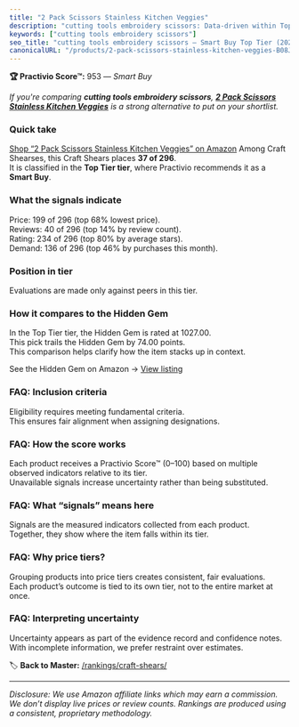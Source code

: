 ```yaml
---
title: "2 Pack Scissors Stainless Kitchen Veggies"
description: "cutting tools embroidery scissors: Data-driven within Top Tier ranking using the Practivio Score™. Positioned by quality, value, demand, findability, momentum."
keywords: ["cutting tools embroidery scissors"]
seo_title: "cutting tools embroidery scissors — Smart Buy Top Tier (2025)"
canonicalURL: "/products/2-pack-scissors-stainless-kitchen-veggies-B08JHPQDNR/"
---
```


**🏆 Practivio Score™:** 953 — _Smart Buy_


*If you're comparing **cutting tools embroidery scissors**, **[2 Pack Scissors Stainless Kitchen Veggies](https://www.amazon.com/dp/B08JHPQDNR?tag=practivio-20)** is a strong alternative to put on your shortlist.*
### Quick take
[Shop “2 Pack Scissors Stainless Kitchen Veggies” on Amazon](https://www.amazon.com/dp/B08JHPQDNR?tag=practivio-20)
Among Craft Shearses, this Craft Shears places **37 of 296**.  
It is classified in the **Top Tier tier**, where Practivio recommends it as a **Smart Buy**.

### What the signals indicate
Price: 199 of 296 (top 68% lowest price).  
Reviews: 40 of 296 (top 14% by review count).  
Rating: 234 of 296 (top 80% by average stars).  
Demand: 136 of 296 (top 46% by purchases this month).

### Position in tier
Evaluations are made only against peers in this tier.

### How it compares to the Hidden Gem
In the Top Tier tier, the Hidden Gem is rated at 1027.00.  
This pick trails the Hidden Gem by 74.00 points.  
This comparison helps clarify how the item stacks up in context.  

See the Hidden Gem on Amazon → [View listing](https://www.amazon.com/dp/B07SFTHVBV?tag=practivio-20)

### FAQ: Inclusion criteria
Eligibility requires meeting fundamental criteria.  
This ensures fair alignment when assigning designations.

### FAQ: How the score works
Each product receives a Practivio Score™ (0–100) based on multiple observed indicators relative to its tier.  
Unavailable signals increase uncertainty rather than being substituted.

### FAQ: What “signals” means here
Signals are the measured indicators collected from each product.  
Together, they show where the item falls within its tier.

### FAQ: Why price tiers?
Grouping products into price tiers creates consistent, fair evaluations.  
Each product’s outcome is tied to its own tier, not to the entire market at once.

### FAQ: Interpreting uncertainty
Uncertainty appears as part of the evidence record and confidence notes.  
With incomplete information, we prefer restraint over estimates.


🏷️ **Back to Master:** [/rankings/craft-shears/](/rankings/craft-shears/)

---
_Disclosure: We use Amazon affiliate links which may earn a commission. We don’t display live prices or review counts. Rankings are produced using a consistent, proprietary methodology._
